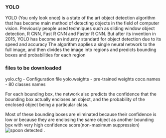 ### YOLO
YOLO (You only look once) is a state of the art object detection algorithm that has become main method of detecting objects in the field of computer vision. Previously people used techniques such as sliding window object detection, R CNN, Fast R CNN and Faster R CNN. But after its invention in 2015, YOLO has become an industry standard for object detection due to its speed and accuracy
The algorithm applies a single neural network to the full image, and then divides the image into regions and predicts bounding boxes and probabilities for each region

### files to be downloaded

yolo.cfg - Configuration file
yolo.weights - pre-trained weights
coco.names - 80 classes names

For each bounding box, the network also predicts the confidence that the bounding box actually encloses an object, and the probability of the enclosed object being a particular class.

Most of these bounding boxes are eliminated because their confidence is low or because they are enclosing the same object as another bounding box with very high confidence score(non-maximum suppression)![spoon detected](https://user-images.githubusercontent.com/71581864/118238747-944c2d80-b4b6-11eb-80a3-abcd6bb4f783.PNG)
.


